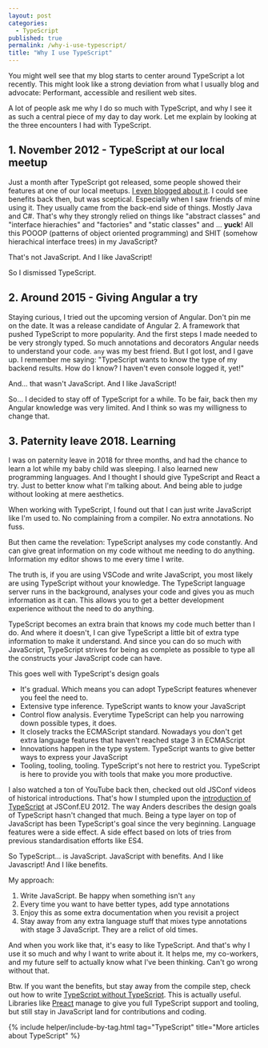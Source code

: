 ```yaml
---
layout: post
categories:
  - TypeScript
published: true
permalink: /why-i-use-typescript/
title: "Why I use TypeScript"
---
```


You might well see that my blog starts to center around TypeScript a lot recently. This might look 
like a strong deviation from what I usually blog and advocate: Performant, accessible and resilient
web sites.

A lot of people ask me why I do so much with TypeScript, and why I see it as such a central piece of
my day to day work. Let me explain by looking at the three encounters I had with TypeScript.

## 1. November 2012 - TypeScript at our local meetup

Just a month after TypeScript got released, some people showed their features at one of our local
meetups. [I even blogged about it](https://fettblog.eu/blog/2012/11/26/technologieplauscherl-at-netural/). I 
could see benefits back then, but was sceptical. Especially when I saw friends of mine using it. They usually 
came from the back-end side of things. Mostly Java and C#. That's why they strongly relied on things like 
"abstract classes" and "interface hierachies" and "factories" and "static classes" and ... **yuck**! All this
POOOP (patterns of object oriented programming) and SHIT (somehow hierachical interface trees) in my 
JavaScript?

That's not JavaScript. And I like JavaScript!

So I dismissed TypeScript.

## 2. Around 2015 - Giving Angular a try

Staying curious, I tried out the upcoming version of Angular. Don't pin me on the date. It was a
release candidate of Angular 2. A framework that pushed TypeScript to more popularity. And the first steps
I made needed to be very strongly typed. So much annotations and decorators Angular needs to understand your 
code. `any` was my best friend. But I got lost, and I gave up. I remember me saying: "TypeScript wants to know 
the type of my backend results. How do I know? I haven't even console logged it, yet!"

And... that wasn't JavaScript. And I like JavaScript!

So... I decided to stay off of TypeScript for a while. To be fair, back then my Angular knowledge was very
limited. And I think so was my willigness to change that.

## 3. Paternity leave 2018. Learning

I was on paternity leave in 2018 for three months, and had the chance to learn a lot while my baby child
was sleeping. I also learned new programming languages. And I thought I should give TypeScript and React a
try. Just to better know what I'm talking about. And being able to judge without looking at mere aesthetics.

When working with TypeScript, I found out that I can just write JavaScript like I'm used to. No complaining
from a compiler. No extra annotations. No fuss. 

But then came the revelation: TypeScript analyses my code constantly. And can give great information on my
code without me needing to do anything. Information my editor shows to me every time I write.

The truth is, if you are using VSCode and write JavaScript, you most likely are using TypeScript without your
knowledge. The TypeScript language server runs in the background, analyses your code and gives you as much
information as it can. This allows you to get a better development experience without the need to do anything.

TypeScript becomes an extra brain that knows my code much better than I do. And where it doesn't, I can give
TypeScript a little bit of extra type information to make it understand. And since you can do 
so much with JavaScript, TypeScript strives for being as complete as possible to type all the constructs
your JavaScript code can have.

This goes well with TypeScript's design goals
- It's gradual. Which means you can adopt TypeScript features whenever you feel the need to.
- Extensive type inference. TypeScript wants to know your JavaScript
- Control flow analysis. Everytime TypeScript can help you narrowing down possible types, it does.
- It closely tracks the ECMAScript standard. Nowadays you don't get extra language features that haven't 
  reached stage 3 in ECMAScript
- Innovations happen in the type system. TypeScript wants to give better ways to express your JavaScript
- Tooling, tooling, tooling. TypeScript's not here to restrict you. TypeScript is here to provide you with 
  tools that make you more productive.

I also watched a ton of YouTube back then, checked out old JSConf videos of historical introductions.
That's how I stumpled upon the [introduction of TypeScript](https://www.youtube.com/watch?v=3UTIcQYQ8Rw) at 
JSConf.EU 2012. The way Anders describes the design goals of TypeScript hasn't changed that much. Being a 
type layer on top of JavaScript has been TypeScript's goal since the very beginning. Language features were
a side effect. A side effect based on lots of tries from previous standardisation efforts like ES4.

So TypeScript... is JavaScript. JavaScript with benefits. And I like Javascript! And I like benefits.

My approach:
1. Write JavaScript. Be happy when something isn't `any`
2. Every time you want to have better types, add type annotations
3. Enjoy this as some extra documentation when you revisit a project
4. Stay away from any extra language stuff that mixes type annotations with stage 3 JavaScript. They are a 
   relict of old times.

And when you work like that, it's easy to like TypeScript. And that's why I use it so much and why I want to
write about it. It helps me, my co-workers, and my future self to actually know what I've been thinking. Can't
go wrong without that.

Btw. If you want the benefits, but stay away from the compile step, check out how to write 
[TypeScript without TypeScript](/typescript-jsdoc-superpowers/). This is actually useful. Libraries like
[Preact](https://github.com/preactjs/preact) manage to give you full TypeScript support and tooling, but 
still stay in JavaScript land for contributions and coding.

{% include helper/include-by-tag.html tag="TypeScript" title="More articles about TypeScript" %}
